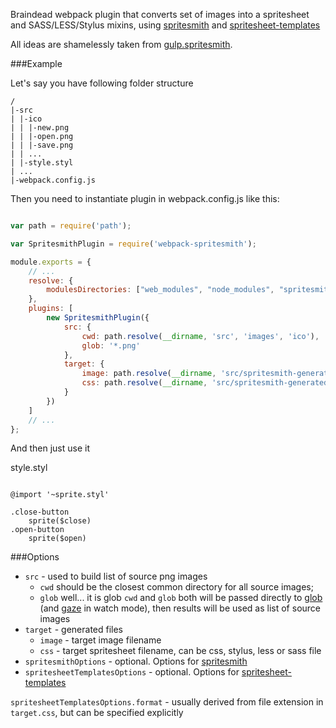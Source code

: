 Braindead webpack plugin that converts set of images into a spritesheet and SASS/LESS/Stylus mixins, using [spritesmith](https://github.com/Ensighten/spritesmith) and [spritesheet-templates](https://github.com/twolfson/spritesheet-templates) 

All ideas are shamelessly taken from [gulp.spritesmith](https://github.com/twolfson/gulp.spritesmith).

###Example

Let's say you have following folder structure

```
/
|-src
| |-ico
| | |-new.png
| | |-open.png
| | |-save.png
| | ...
| |-style.styl
| ...
|-webpack.config.js

```

Then you need to instantiate plugin in webpack.config.js like this:

```javascript

var path = require('path');

var SpritesmithPlugin = require('webpack-spritesmith');

module.exports = {
    // ...
    resolve: {
        modulesDirectories: ["web_modules", "node_modules", "spritesmith-generated"]
    },
    plugins: [
        new SpritesmithPlugin({
            src: {
                cwd: path.resolve(__dirname, 'src', 'images', 'ico'),
                glob: '*.png'
            },
            target: {
                image: path.resolve(__dirname, 'src/spritesmith-generated/sprite.png'),
                css: path.resolve(__dirname, 'src/spritesmith-generated/sprite.styl')
            }
        })
    ]
    // ...
};


```

And then just use it

style.styl

```stylus

@import '~sprite.styl'

.close-button
    sprite($close)
.open-button
    sprite($open)

```

###Options

- `src` - used to build list of source png images
    - `cwd` should be the closest common directory for all source images;
    - `glob` well... it is glob
    `cwd` and `glob` both will be passed directly to [glob](https://github.com/isaacs/node-glob) (and [gaze](https://github.com/shama/gaze) in watch mode), then results will be used as list of source images 
- `target` - generated files
    - `image` - target image filename
    - `css` - target spritesheet filename, can be css, stylus, less or sass file
- `spritesmithOptions` - optional. Options for [spritesmith](https://github.com/Ensighten/spritesmith)
- `spritesheetTemplatesOptions` - optional. Options for [spritesheet-templates](https://github.com/twolfson/spritesheet-templates)
    
`spritesheetTemplatesOptions.format` - usually derived from file extension in `target.css`, but can be specified explicitly
